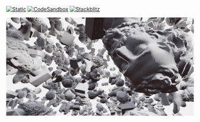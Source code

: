 [![Static](https://img.shields.io/badge/demo-%23646CFF.svg?logo=html5&logoColor=white)](https://pmndrs.github.io/examples/re-using-geometry-and-level-of-detail)
[![CodeSandbox](https://img.shields.io/badge/codesandbox-040404?logo=codesandbox&logoColor=DBDBDB)](https://codesandbox.io/s/github/pmndrs/examples/tree/main/apps/re-using-geometry-and-level-of-detail)
[![Stackblitz](https://img.shields.io/badge/stackblitz-fff?logo=Stackblitz&logoColor=1389FD)](https://stackblitz.com/github/pmndrs/examples/tree/main/apps/re-using-geometry-and-level-of-detail)

![](thumbnail.png)

